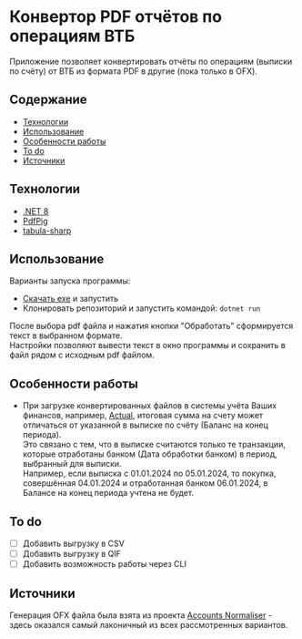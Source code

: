 # Конвертор PDF отчётов по операциям ВТБ
Приложение позволяет конвертировать отчёты по операциям (выписки по счёту) от ВТБ из формата PDF в другие (пока только в OFX).

## Содержание
- [Технологии](#технологии)
- [Использование](#использование)
- [Особенности работы](#особенности-работы)
- [To do](#to-do)
- [Источники](#источники)

## Технологии
- [.NET 8](https://dotnet.microsoft.com/)
- [PdfPig](https://github.com/UglyToad/PdfPig)
- [tabula-sharp](https://github.com/BobLd/tabula-sharp)

## Использование
Варианты запуска программы:
- [Скачать exe](https://github.com/elisevgeniy/VTB_pdf_report_converter/releases) и запустить
- Клонировать репозиторий и запустить командой: `dotnet run`

После выбора pdf файла и нажатия кнопки "Обработать" сформируется текст в выбранном формате.
<br>Настройки позволяют вывести текст в окно программы и сохранить в файл рядом с исходным pdf файлом.

## Особенности работы
- При загрузке конвертированных файлов в системы учёта Ваших финансов, например, [Actual](https://actualbudget.org), 
итоговая сумма на счету может отличаться от указанной в выписке по счёту (Баланс на конец периода).
<br>Это связано с тем, что в выписке считаются только те транзакции, 
которые отработаны банком (Дата обработки банком) в период, выбранный для выписки.
<br>Например, если выписка с 01.01.2024 по 05.01.2024, то покупка, совершённая 04.01.2024 и отработанная банком 
06.01.2024, в Балансе на конец периода учтена не будет.

## To do
- [ ] Добавить выгрузку в CSV
- [ ] Добавить выгрузку в QIF
- [ ] Добавить возможность работы через CLI

## Источники
Генерация OFX файла была взята из проекта [Accounts Normaliser](https://github.com/twpol/accounts-normaliser) - здесь оказался самый лаконичный из всех рассмотренных вариантов.